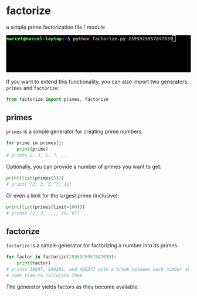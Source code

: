 # factorize
a simple prime factorization file / module

![python factorize.py 2595925957847039](https://github.com/marcelgarus/factorize/blob/master/factorize.gif?raw=true)

If you want to extend this functionality, you can also import two generators: `primes` and `factorize`:
```python
from factorize import primes, factorize
```

## primes
`primes` is a simple generator for creating prime numbers.
```python
for prime in primes():
    print(prime)
# prints 2, 3, 5, 7, ...
```
Optionally, you can provide a number of primes you want to get:
```python
print(list(primes(5)))
# prints [2, 3, 5, 7, 11]
```
Or even a limit for the largest prime (inclusive):
```python
print(list(primes(limit=100)))
# prints [2, 3, ..., 89, 97]
```

## factorize
`factorize` is a simple generator for factorizing a number into its primes.
```python
for factor in factorize(2595925957847039):
    print(factor)
# prints 38047, 140281, and 486377 with a break between each number as it takes
# some time to calculate them
```
The generator yields factors as they become available.
